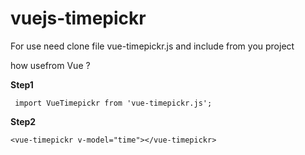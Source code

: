 # vuejs-timepickr

For use need clone file vue-timepickr.js and include from you project 

how usefrom Vue ?

**Step1**
```
 import VueTimepickr from 'vue-timepickr.js';

```
**Step2**
```
<vue-timepickr v-model="time"></vue-timepickr>

```